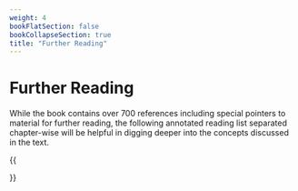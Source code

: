 ```yaml
---
weight: 4
bookFlatSection: false
bookCollapseSection: true
title: "Further Reading"
---
```


# Further Reading

While the book contains over 700 references including special pointers to material for further reading, the following annotated reading list separated chapter-wise will be helpful in digging deeper into the concepts discussed in the text.


{{<section>}}
